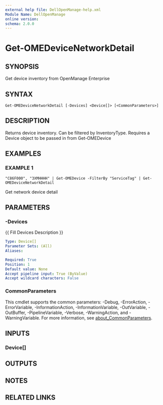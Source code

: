 ```yaml
---
external help file: DellOpenManage-help.xml
Module Name: DellOpenManage
online version:
schema: 2.0.0
---
```


# Get-OMEDeviceNetworkDetail

## SYNOPSIS
Get device inventory from OpenManage Enterprise

## SYNTAX

```
Get-OMEDeviceNetworkDetail [-Devices] <Device[]> [<CommonParameters>]
```

## DESCRIPTION
Returns device inventory.
Can be filtered by InventoryType. 
Requires a Device object to be passed in from Get-OMEDevice

## EXAMPLES

### EXAMPLE 1
```
"C86F000", "3XMHHHH" | Get-OMEDevice -FilterBy "ServiceTag" | Get-OMEDeviceNetworkDetail
```

Get network device detail

## PARAMETERS

### -Devices
{{ Fill Devices Description }}

```yaml
Type: Device[]
Parameter Sets: (All)
Aliases:

Required: True
Position: 1
Default value: None
Accept pipeline input: True (ByValue)
Accept wildcard characters: False
```

### CommonParameters
This cmdlet supports the common parameters: -Debug, -ErrorAction, -ErrorVariable, -InformationAction, -InformationVariable, -OutVariable, -OutBuffer, -PipelineVariable, -Verbose, -WarningAction, and -WarningVariable. For more information, see [about_CommonParameters](http://go.microsoft.com/fwlink/?LinkID=113216).

## INPUTS

### Device[]
## OUTPUTS

## NOTES

## RELATED LINKS

